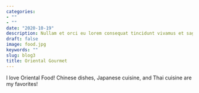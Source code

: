 ```yaml
---
categories:
- ""
- ""
date: "2020-10-19"
description: Nullam et orci eu lorem consequat tincidunt vivamus et sagittis magna sed nunc rhoncus condimentum sem. In efficitur ligula tate urna. Maecenas massa sed magna lacinia magna pellentesque lorem ipsum dolor. Nullam et orci eu lorem consequat tincidunt. Vivamus et sagittis tempus.
draft: false
image: food.jpg
keywords: ""
slug: blog3
title: Oriental Gourmet
---
```


I love Oriental Food! Chinese dishes, Japanese cuisine, and Thai cuisine are my favorites!
